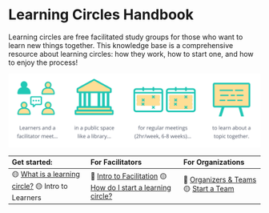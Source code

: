 # Learning Circles Handbook

Learning circles are free facilitated study groups for those who want to learn new things together. This knowledge base is a comprehensive resource about learning circles: how they work, how to start one, and how to enjoy the process!

![](.gitbook/assets/lc-formula.png)

| Get started: | For Facilitators | For Organizations |
| :--- | :--- | :--- |
| 🟡 [What is a learning circle?](learning-circles/learning-circles-1.md) 🟡 Intro to Learners | 📍 [Intro to Facilitation](facilitation/basic-facilitation-strategies/) 🟡 [How do I start a learning circle?](facilitation/basic-facilitation-strategies/) | 📍 [Organizers & Teams](facilitation/organizers/) 🟡 [Start a Team](facilitation/organizers/start-a-team.md) |



